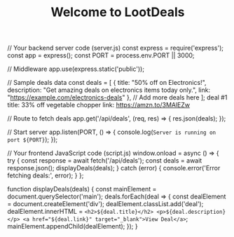 <!DOCTYPE html>
<html lang="en">
<head>
    <meta charset="UTF-8">
    <meta name="viewport" content="width=device-width, initial-scale=1.0">
    <title>LootDeals</title>
    <link rel="stylesheet" href="style.css">
</head>
<body>
    <header>
        <h1>Welcome to LootDeals</h1>
    </header>
    <main>
        <!-- Deal listings will be dynamically generated here -->
    </main>
    <footer>
        <!-- Footer content here -->
    </footer>
    <script src="script.js"></script>
</body>
</html>// Your backend server code (server.js)
const express = require('express');
const app = express();
const PORT = process.env.PORT || 3000;

// Middleware
app.use(express.static('public'));

// Sample deals data
const deals = [
    {
        title: "50% off on Electronics!",
        description: "Get amazing deals on electronics items today only.",
        link: "https://example.com/electronics-deals"
    },
    // Add more deals here
]; deal #1
title: 33% off vegetable chopper
link: https://amzn.to/3MAlEZw

// Route to fetch deals
app.get('/api/deals', (req, res) => {
    res.json(deals);
});

// Start server
app.listen(PORT, () => {
    console.log(`Server is running on port ${PORT}`);
});

// Your frontend JavaScript code (script.js)
window.onload = async () => {
    try {
        const response = await fetch('/api/deals');
        const deals = await response.json();
        displayDeals(deals);
    } catch (error) {
        console.error('Error fetching deals:', error);
    }
};

function displayDeals(deals) {
    const mainElement = document.querySelector('main');
    deals.forEach(deal => {
        const dealElement = document.createElement('div');
        dealElement.classList.add('deal');
        dealElement.innerHTML = `
            <h2>${deal.title}</h2>
            <p>${deal.description}</p>
            <a href="${deal.link}" target="_blank">View Deal</a>
        `;
        mainElement.appendChild(dealElement);
    });
}
